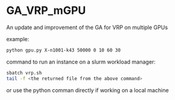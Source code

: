 # GA_VRP_mGPU
An update and improvement of the GA for VRP on multiple GPUs

example:

```bash
python gpu.py X-n1001-k43 50000 0 10 60 30
```
command to run an instance on a slurm workload manager:
```bash
sbatch vrp.sh
tail -f <the returned file from the above command>
```
 or use the python comman directly if working on a local machine
